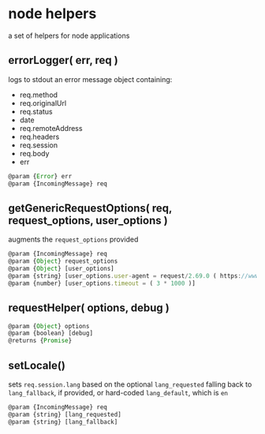 # node helpers
a set of helpers for node applications

## errorLogger( err, req )
logs to stdout an error message object containing:
* req.method
* req.originalUrl
* req.status
* date
* req.remoteAddress
* req.headers
* req.session
* req.body
* err
```javascript
@param {Error} err
@param {IncomingMessage} req
```

## getGenericRequestOptions( req, request_options, user_options )
augments the `request_options` provided
```javascript
@param {IncomingMessage} req
@param {Object} request_options
@param {Object} [user_options]
@param {string} [user_options.user-agent = request/2.69.0 ( https://www.npmjs.com/package/request )]
@param {number} [user_options.timeout = ( 3 * 1000 )]
```

## requestHelper( options, debug )
```javascript
@param {Object} options
@param {boolean} [debug]
@returns {Promise}
```

## setLocale()
sets `req.session.lang` based on the optional `lang_requested` falling back to `lang_fallback`, if provided, or hard-coded `lang_default`, which is `en`
```javascript
@param {IncomingMessage} req
@param {string} [lang_requested]
@param {string} [lang_fallback]
```